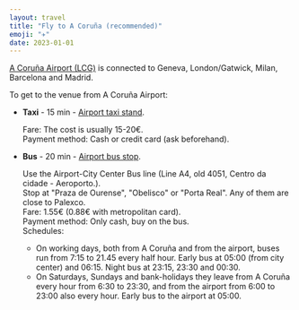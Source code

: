 ```yaml
---
layout: travel
title: "Fly to A Coruña (recommended)"
emoji: "✈︎"
date: 2023-01-01
---
```


[A Coruña Airport
(LCG)](https://www.aena.es/en/a-coruna/airlines-and-destinations/airport-destinations.html)
is connected to Geneva, London/Gatwick, Milan, Barcelona and Madrid.

To get to the venue from A Coruña Airport:

-   **Taxi** - 15 min - [Airport taxi
    stand](https://www.aena.es/en/a-coruna/getting-there/taxi.html).

    Fare: The cost is usually 15-20€.\
    Payment method: Cash or credit card (ask beforehand).

-   **Bus** - 20 min - [Airport bus
    stop](https://www.aena.es/en/a-coruna/getting-there/bus.html).

    Use the Airport-City Center Bus line (Line A4, old 4051, Centro da
    cidade - Aeroporto.).\
    Stop at \"Praza de Ourense\", \"Obelisco\" or \"Porta Real\". Any of
    them are close to Palexco.\
    Fare: 1.55€ (0.88€ with metropolitan card).\
    Payment method: Only cash, buy on the bus.\
    Schedules:
    -   On working days, both from A Coruña and from the airport, buses
        run from 7:15 to 21.45 every half hour. Early bus at 05:00 (from
        city center) and 06:15. Night bus at 23:15, 23:30 and 00:30.
    -   On Saturdays, Sundays and bank-holidays they leave from A Coruña
        every hour from 6:30 to 23:30, and from the airport from 6:00 to
        23:00 also every hour. Early bus to the airport at 05:00.

